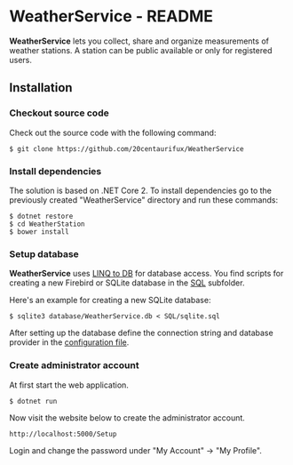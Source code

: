 # WeatherService - README

**WeatherService** lets you collect, share and organize measurements of
weather stations. A station can be public available or only for registered
users.

## Installation

### Checkout source code

Check out the source code with the following command:

```
$ git clone https://github.com/20centaurifux/WeatherService
```

### Install dependencies

The solution is based on .NET Core 2. To install dependencies go to the
previously created "WeatherService" directory and run these commands:

```
$ dotnet restore
$ cd WeatherStation
$ bower install
```

### Setup database

**WeatherService** uses [LINQ to DB](https://github.com/linq2db/linq2db) for database access. You find scripts for
creating a new Firebird or SQLite database in the [SQL](https://github.com/20centaurifux/WeatherService/tree/master/SQL) subfolder.

Here's an example for creating a new SQLite database:

```
$ sqlite3 database/WeatherService.db < SQL/sqlite.sql
```

After setting up the database define the connection string and database provider
in the [configuration file](https://github.com/20centaurifux/WeatherService/blob/master/WeatherService/configuration/WeatherService.ini).

### Create administrator account

At first start the web application.

```
$ dotnet run
```

Now visit the website below to create the administrator account.

```
http://localhost:5000/Setup
```

Login and change the password under "My Account" -> "My Profile".


